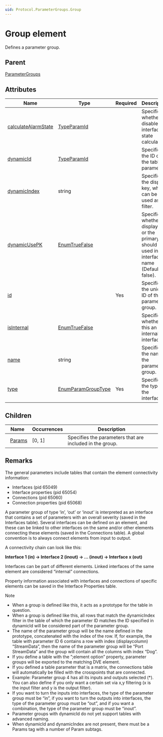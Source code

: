 ```yaml
---
uid: Protocol.ParameterGroups.Group
---
```


# Group element

Defines a parameter group.

## Parent

[ParameterGroups](xref:Protocol.ParameterGroups)

## Attributes

|Name|Type|Required|Description|
|--- |--- |--- |--- |
|[calculateAlarmState](xref:Protocol.ParameterGroups.Group-calculateAlarmState)|[TypeParamId](xref:Protocol-EnumTrueFalse)||Specifies whether to disable the interface state calculation.|
|[dynamicId](xref:Protocol.ParameterGroups.Group-dynamicId)|[TypeParamId](xref:Protocol-TypeParamId)||Specifies the ID of the table parameter.|
|[dynamicIndex](xref:Protocol.ParameterGroups.Group-dynamicIndex)|string||Specifies the display key, which can be used as a filter.|
|[dynamicUsePK](xref:Protocol.ParameterGroups.Group-dynamicUsePK)|[EnumTrueFalse](xref:Protocol-EnumTrueFalse)||Specifies whether the display key or the primary key should be used in the interface name (Default: false).|
|[id](xref:Protocol.ParameterGroups.Group-id)||Yes|Specifies the unique ID of the parameter group.|
|[isInternal](xref:Protocol.ParameterGroups.Group-isInternal)|[EnumTrueFalse](xref:Protocol-EnumTrueFalse)||Specifies whether this an internal interface.|
|[name](xref:Protocol.ParameterGroups.Group-name)|string||Specifies the name of the parameter group.|
|[type](xref:Protocol.ParameterGroups.Group-type)|[EnumParamGroupType](xref:Protocol-EnumParamGroupType)|Yes|Specifies the type of the interface.|

## Children

|Name|Occurrences|Description|
|--- |--- |--- |
|&nbsp;&nbsp;[Params](xref:Protocol.ParameterGroups.Group.Params)|[0, 1]|Specifies the parameters that are included in the group.|

## Remarks

The general parameters include tables that contain the element connectivity information:

- Interfaces (pid 65049)
- Interface properties (pid 65054)
- Connections (pid 65060)
- Connection properties (pid 65068)

A parameter group of type ‘in’, ‘out’ or ‘inout’ is interpreted as an interface that contains a set of parameters with an overall severity (saved in the Interfaces table). Several interfaces can be defined on an element, and these can be linked to other interfaces on the same and/or other elements connecting these elements (saved in the Connections table). A global convention is to always connect elements from input to output.

A connectivity chain can look like this:

**Interface 1 (in) -> Interface 2 (inout) -> ... (inout) -> Interface x (out)**

Interfaces can be part of different elements. Linked interfaces of the same element are considered “internal” connections.

Property information associated with interfaces and connections of specific elements can be saved in the Interface Properties table.

> [!NOTE]
>
> - When a group is defined like this, it acts as a prototype for the table in question.
> - When a group is defined like this, all rows that match the dynamicIndex filter in the table of which the parameter ID matches the ID specified in dynamicId will be considered part of the parameter group.
> - The name of the parameter group will be the name defined in the prototype, concatenated with the index of the row. If, for example, the table with parameter ID 6 contains a row with index (displaycolumn) “StreamData”, then the name of the parameter group will be “Port StreamData” and the group will contain all the columns with index “Dog”.
> - If you define a table with the ”;element option” property, parameter groups will be exported to the matching DVE element.
> - If you defined a table parameter that is a matrix, the connections table will automatically be filled with the crosspoints that are connected.
> - Example: Parameter group 4 has all its inputs and outputs selected (*). You can also define if you only want a certain set via x,y filtering (x is the input filter and y is the output filter).
> - If you want to turn the inputs into interfaces, the type of the parameter group must be “in”, if you want to turn the outputs into interfaces, the type of the parameter group must be “out”, and if you want a combination, the type of the parameter group must be “inout”.
> - Parameter groups with dynamicId do not yet support tables with advanced naming.
> - When dynamicId and dynamicIndex are not present, there must be a Params tag with a number of Param subtags.
